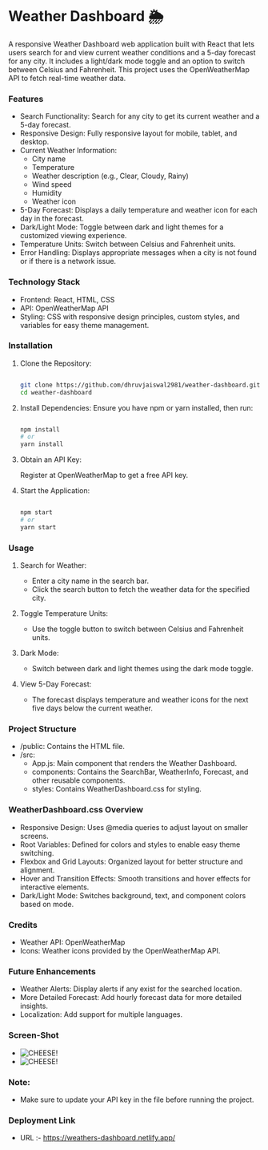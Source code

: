 # Weather Dashboard 🌦️

A responsive Weather Dashboard web application built with React that lets users search for and view current weather conditions and a 5-day forecast for any city. It includes a light/dark mode toggle and an option to switch between Celsius and Fahrenheit. This project uses the OpenWeatherMap API to fetch real-time weather data.

### Features

- Search Functionality: Search for any city to get its current weather and a 5-day forecast.
- Responsive Design: Fully responsive layout for mobile, tablet, and desktop.
- Current Weather Information:
    - City name
    - Temperature
    - Weather description (e.g., Clear, Cloudy, Rainy)
    - Wind speed
    - Humidity
    - Weather icon
- 5-Day Forecast: Displays a daily temperature and weather icon for each day in the forecast.
- Dark/Light Mode: Toggle between dark and light themes for a customized viewing experience.
- Temperature Units: Switch between Celsius and Fahrenheit units.
- Error Handling: Displays appropriate messages when a city is not found or if there is a network issue.

### Technology Stack

- Frontend: React, HTML, CSS
- API: OpenWeatherMap API
- Styling: CSS with responsive design principles, custom styles, and variables for easy theme management.

### Installation

1. Clone the Repository:

    ```bash

    git clone https://github.com/dhruvjaiswal2981/weather-dashboard.git
    cd weather-dashboard

2. Install Dependencies: Ensure you have npm or yarn installed, then run:

    ```bash

    npm install
    # or
    yarn install

3. Obtain an API Key:

    Register at OpenWeatherMap to get a free API key.

4. Start the Application:

    ```bash

    npm start
    # or
    yarn start


### Usage

1. Search for Weather:
    - Enter a city name in the search bar.
    - Click the search button to fetch the weather data for the specified city.

2. Toggle Temperature Units:
    - Use the toggle button to switch between Celsius and Fahrenheit units.

3. Dark Mode:
    - Switch between dark and light themes using the dark mode toggle.

4. View 5-Day Forecast:
    - The forecast displays temperature and weather icons for the next five days below the current weather.

### Project Structure
- /public: Contains the HTML file.
- /src:
    - App.js: Main component that renders the Weather Dashboard.
    - components: Contains the SearchBar, WeatherInfo, Forecast, and other reusable components.
    - styles: Contains WeatherDashboard.css for styling.

### WeatherDashboard.css Overview
- Responsive Design: Uses @media queries to adjust layout on smaller screens.
- Root Variables: Defined for colors and styles to enable easy theme switching.
- Flexbox and Grid Layouts: Organized layout for better structure and alignment.
- Hover and Transition Effects: Smooth transitions and hover effects for interactive elements.
- Dark/Light Mode: Switches background, text, and component colors based on mode.

### Credits
- Weather API: OpenWeatherMap
- Icons: Weather icons provided by the OpenWeatherMap API.

### Future Enhancements
- Weather Alerts: Display alerts if any exist for the searched location.
- More Detailed Forecast: Add hourly forecast data for more detailed insights.
- Localization: Add support for multiple languages.

### Screen-Shot
- ![CHEESE!](images\weather-dash-img.PNG)
- ![CHEESE!](images\weather-dash-img2.PNG)


### Note: 

- Make sure to update your API key in the file before running the project.

### Deployment Link

- URL :- https://weathers-dashboard.netlify.app/